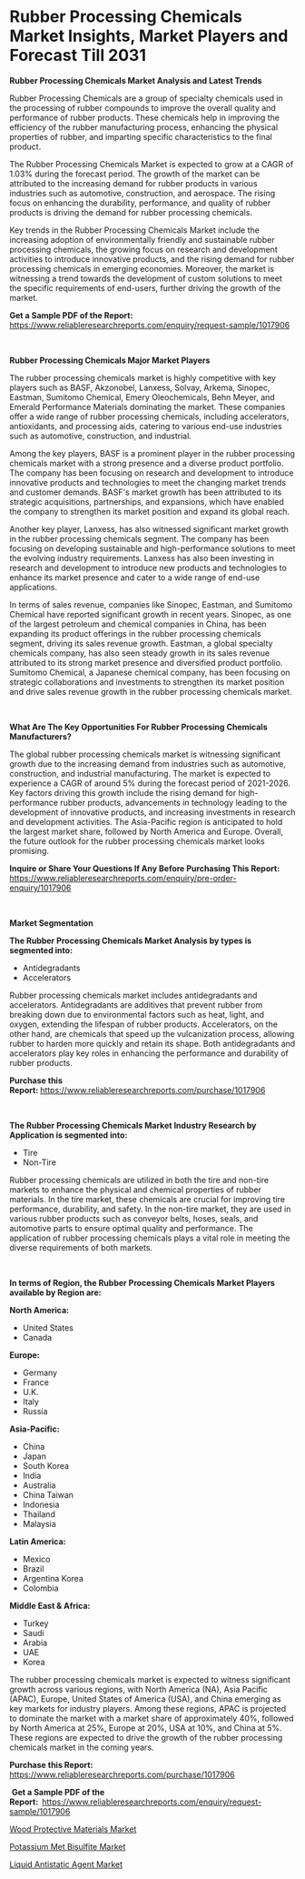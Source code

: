<p><h1>Rubber Processing Chemicals Market Insights, Market Players and Forecast Till 2031</h1></p><p><strong>Rubber Processing Chemicals Market Analysis and Latest Trends</strong></p>
<p><p>Rubber Processing Chemicals are a group of specialty chemicals used in the processing of rubber compounds to improve the overall quality and performance of rubber products. These chemicals help in improving the efficiency of the rubber manufacturing process, enhancing the physical properties of rubber, and imparting specific characteristics to the final product.</p><p>The Rubber Processing Chemicals Market is expected to grow at a CAGR of 1.03% during the forecast period. The growth of the market can be attributed to the increasing demand for rubber products in various industries such as automotive, construction, and aerospace. The rising focus on enhancing the durability, performance, and quality of rubber products is driving the demand for rubber processing chemicals.</p><p>Key trends in the Rubber Processing Chemicals Market include the increasing adoption of environmentally friendly and sustainable rubber processing chemicals, the growing focus on research and development activities to introduce innovative products, and the rising demand for rubber processing chemicals in emerging economies. Moreover, the market is witnessing a trend towards the development of custom solutions to meet the specific requirements of end-users, further driving the growth of the market.</p></p>
<p><strong>Get a Sample PDF of the Report:&nbsp;</strong> <a href="https://www.reliableresearchreports.com/enquiry/request-sample/1017906">https://www.reliableresearchreports.com/enquiry/request-sample/1017906</a></p>
<p>&nbsp;</p>
<p><strong>Rubber Processing Chemicals Major Market Players</strong></p>
<p><p>The rubber processing chemicals market is highly competitive with key players such as BASF, Akzonobel, Lanxess, Solvay, Arkema, Sinopec, Eastman, Sumitomo Chemical, Emery Oleochemicals, Behn Meyer, and Emerald Performance Materials dominating the market. These companies offer a wide range of rubber processing chemicals, including accelerators, antioxidants, and processing aids, catering to various end-use industries such as automotive, construction, and industrial.</p><p>Among the key players, BASF is a prominent player in the rubber processing chemicals market with a strong presence and a diverse product portfolio. The company has been focusing on research and development to introduce innovative products and technologies to meet the changing market trends and customer demands. BASF's market growth has been attributed to its strategic acquisitions, partnerships, and expansions, which have enabled the company to strengthen its market position and expand its global reach.</p><p>Another key player, Lanxess, has also witnessed significant market growth in the rubber processing chemicals segment. The company has been focusing on developing sustainable and high-performance solutions to meet the evolving industry requirements. Lanxess has also been investing in research and development to introduce new products and technologies to enhance its market presence and cater to a wide range of end-use applications.</p><p>In terms of sales revenue, companies like Sinopec, Eastman, and Sumitomo Chemical have reported significant growth in recent years. Sinopec, as one of the largest petroleum and chemical companies in China, has been expanding its product offerings in the rubber processing chemicals segment, driving its sales revenue growth. Eastman, a global specialty chemicals company, has also seen steady growth in its sales revenue attributed to its strong market presence and diversified product portfolio. Sumitomo Chemical, a Japanese chemical company, has been focusing on strategic collaborations and investments to strengthen its market position and drive sales revenue growth in the rubber processing chemicals market.</p></p>
<p>&nbsp;</p>
<p><strong>What Are The Key Opportunities For Rubber Processing Chemicals Manufacturers?</strong></p>
<p><p>The global rubber processing chemicals market is witnessing significant growth due to the increasing demand from industries such as automotive, construction, and industrial manufacturing. The market is expected to experience a CAGR of around 5% during the forecast period of 2021-2026. Key factors driving this growth include the rising demand for high-performance rubber products, advancements in technology leading to the development of innovative products, and increasing investments in research and development activities. The Asia-Pacific region is anticipated to hold the largest market share, followed by North America and Europe. Overall, the future outlook for the rubber processing chemicals market looks promising.</p></p>
<p><strong>Inquire or Share Your Questions If Any Before Purchasing This Report:</strong> <a href="https://www.reliableresearchreports.com/enquiry/pre-order-enquiry/1017906">https://www.reliableresearchreports.com/enquiry/pre-order-enquiry/1017906</a></p>
<p>&nbsp;</p>
<p><strong>Market Segmentation</strong></p>
<p><strong>The Rubber Processing Chemicals Market Analysis by types is segmented into:</strong></p>
<p><ul><li>Antidegradants</li><li>Accelerators</li></ul></p>
<p><p>Rubber processing chemicals market includes antidegradants and accelerators. Antidegradants are additives that prevent rubber from breaking down due to environmental factors such as heat, light, and oxygen, extending the lifespan of rubber products. Accelerators, on the other hand, are chemicals that speed up the vulcanization process, allowing rubber to harden more quickly and retain its shape. Both antidegradants and accelerators play key roles in enhancing the performance and durability of rubber products.</p></p>
<p><strong>Purchase this Report:&nbsp;</strong><a href="https://www.reliableresearchreports.com/purchase/1017906">https://www.reliableresearchreports.com/purchase/1017906</a></p>
<p>&nbsp;</p>
<p><strong>The Rubber Processing Chemicals Market Industry Research by Application is segmented into:</strong></p>
<p><ul><li>Tire</li><li>Non-Tire</li></ul></p>
<p><p>Rubber processing chemicals are utilized in both the tire and non-tire markets to enhance the physical and chemical properties of rubber materials. In the tire market, these chemicals are crucial for improving tire performance, durability, and safety. In the non-tire market, they are used in various rubber products such as conveyor belts, hoses, seals, and automotive parts to ensure optimal quality and performance. The application of rubber processing chemicals plays a vital role in meeting the diverse requirements of both markets.</p></p>
<p>&nbsp;</p>
<p><strong>In terms of Region, the Rubber Processing Chemicals Market Players available by Region are:</strong></p>
<p>
    <p> <strong> North America: </strong>
        <ul>
            <li>United States</li>
            <li>Canada</li>
        </ul>
        </p> 
    <p> <strong> Europe: </strong>
        <ul>
            <li>Germany</li>
            <li>France</li>
            <li>U.K.</li>
            <li>Italy</li>
            <li>Russia</li>
        </ul>
        </p> 
    <p> <strong> Asia-Pacific: </strong>
        <ul>
            <li>China</li>
            <li>Japan</li>
            <li>South Korea</li>
            <li>India</li>
            <li>Australia</li>
            <li>China Taiwan</li>
            <li>Indonesia</li>
            <li>Thailand</li>
            <li>Malaysia</li>
        </ul>
        </p> 
    <p> <strong> Latin America: </strong>
        <ul>
            <li>Mexico</li>
            <li>Brazil</li>
            <li>Argentina Korea</li>
            <li>Colombia</li>
        </ul>
        </p> 
    <p> <strong> Middle East & Africa: </strong>
        <ul>
            <li>Turkey</li>
            <li>Saudi</li>
            <li>Arabia</li>
            <li>UAE</li>
            <li>Korea</li>
        </ul>
    </p>
    </p>
<p><p>The rubber processing chemicals market is expected to witness significant growth across various regions, with North America (NA), Asia Pacific (APAC), Europe, United States of America (USA), and China emerging as key markets for industry players. Among these regions, APAC is projected to dominate the market with a market share of approximately 40%, followed by North America at 25%, Europe at 20%, USA at 10%, and China at 5%. These regions are expected to drive the growth of the rubber processing chemicals market in the coming years.</p></p>
<p><strong>Purchase this Report: </strong><a href="https://www.reliableresearchreports.com/purchase/1017906">https://www.reliableresearchreports.com/purchase/1017906</a></p>
<p>&nbsp;<strong>Get a Sample PDF of the Report:&nbsp;&nbsp;</strong><a href="https://www.reliableresearchreports.com/enquiry/request-sample/1017906">https://www.reliableresearchreports.com/enquiry/request-sample/1017906</a></p>
<p><strong></strong></p>
<p><p><a href="https://view.publitas.com/reportprime-1/wood-protective-materials-market-analysis-and-market-size-global-industry-overview-market-segmentation-and-forecast-2023-to-2030/">Wood Protective Materials Market</a></p><p><a href="https://view.publitas.com/reportprime-1/potassium-met-bisulfite-market-research-report-the-key-to-successful-business-strategy-forecasted-for-period-from-2023-2030/">Potassium Met Bisulfite Market</a></p><p><a href="https://view.publitas.com/reportprime-1/liquid-antistatic-agent-market-size-growth-and-forecast-from-2023-2030/">Liquid Antistatic Agent Market</a></p></p>